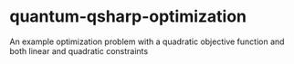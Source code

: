 # quantum-qsharp-optimization
An example optimization problem with a quadratic objective function and both linear and quadratic constraints
